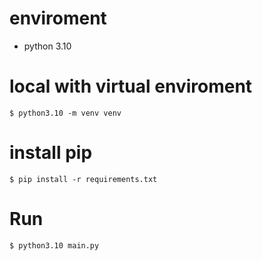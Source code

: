 # enviroment

- python 3.10

# local with virtual enviroment

```
$ python3.10 -m venv venv
```

# install pip

```
$ pip install -r requirements.txt
```

# Run

```
$ python3.10 main.py
```
